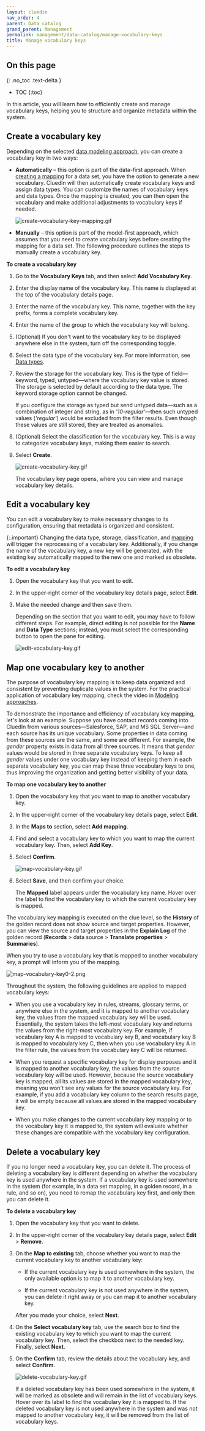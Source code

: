 ```yaml
---
layout: cluedin
nav_order: 4
parent: Data catalog
grand_parent: Management
permalink: management/data-catalog/manage-vocabulary-keys
title: Manage vocabulary keys
---
```

## On this page
{: .no_toc .text-delta }
- TOC
{:toc}

In this article, you will learn how to efficiently create and manage vocabulary keys, helping you to structure and organize metadata within the system.

## Create a vocabulary key

Depending on the selected [data modeling approach](/management/data-catalog/modeling-approaches), you can create a vocabulary key in two ways:

- **Automatically** – this option is part of the data-first approach. When [creating a mapping](/integration/create-mapping) for a data set, you have the option to generate a new vocabulary. CluedIn will then automatically create vocabulary keys and assign data types. You can customize the names of vocabulary keys and data types. Once the mapping is created, you can then open the vocabulary and make additional adjustments to vocabulary keys if needed.

    ![create-vocabulary-key-mapping.gif](../../assets/images/management/data-catalog/create-vocabulary-key-mapping.gif)

- **Manually** – this option is part of the model-first approach, which assumes that you need to create vocabulary keys before creating the mapping for a data set. The following procedure outlines the steps to manually create a vocabulary key.

**To create a vocabulary key**

1. Go to the **Vocabulary Keys** tab, and then select **Add Vocabulary Key**.

1. Enter the display name of the vocabulary key. This name is displayed at the top of the vocabulary details page.

1. Enter the name of the vocabulary key. This name, together with the key prefix, forms a complete vocabulary key.

1. Enter the name of the group to which the vocabulary key will belong.

1. (Optional) If you don't want to the vocabulary key to be displayed anywhere else in the system, turn off the corresponding toggle.

1. Select the data type of the vocabulary key. For more information, see [Data types](/management/data-catalog/data-types).

1. Review the storage for the vocabulary key. This is the type of field—keyword, typed, untyped—where the vocabulary key value is stored. The storage is selected by default according to the data type. The keyword storage option cannot be changed. 

    If you configure the storage as typed but send untyped data—such as a combination of integer and string, as in _'10-regular'_—then such untyped values (_'regular'_) would be excluded from the filter results. Even though these values are still stored, they are treated as anomalies.

1. (Optional) Select the classification for the vocabulary key. This is a way to categorize vocabulary keys, making them easier to search.

1. Select **Create**.

    ![create-vocabulary-key.gif](../../assets/images/management/data-catalog/create-vocabulary-key.gif)

    The vocabulary key page opens, where you can view and manage vocabulary key details.

## Edit a vocabulary key

You can edit a vocabulary key to make necessary changes to its configuration, ensuring that metadata is organized and consistent.

{:.important}
Changing the data type, storage, classification, and [mapping](#map-one-vocabulary-key-to-another) will trigger the reprocessing of a vocabulary key. Additionally, if you change the name of the vocabulary key, a new key will be generated, with the existing key automatically mapped to the new one and marked as obsolete.

**To edit a vocabulary key**

1. Open the vocabulary key that you want to edit.

1. In the upper-right corner of the vocabulary key details page, select **Edit**.

1. Make the needed change and then save them.

    Depending on the section that you want to edit, you may have to follow different steps. For example, direct editing is not possible for the **Name** and **Data Type** sections; instead, you must select the corresponding button to open the pane for editing.

    ![edit-vocabulary-key.gif](../../assets/images/management/data-catalog/edit-vocabulary-key.gif)

## Map one vocabulary key to another

The purpose of vocabulary key mapping is to keep data organized and consistent by preventing duplicate values in the system. For the practical application of vocabulary key mapping, check the video in [Modeling approaches](/management/data-catalog/modeling-approaches).

To demonstrate the importance and efficiency of vocabulary key mapping, let's look at an example. Suppose you have contact records coming into CluedIn from various sources—Salesforce, SAP, and MS SQL Server—and each source has its unique vocabulary. Some properties in data coming from these sources are the same, and some are different. For example, the _gender_ property exists in data from all three sources. It means that _gender_ values would be stored in three separate vocabulary keys. To keep all _gender_ values under one vocabulary key instead of keeping them in each separate vocabulary key, you can map these three vocabulary keys to one, thus improving the organization and getting better visibility of your data.

**To map one vocabulary key to another**

1. Open the vocabulary key that you want to map to another vocabulary key.

1. In the upper-right corner of the vocabulary key details page, select **Edit**.

1. In the **Maps to** section, select **Add mapping**.

1. Find and select a vocabulary key to which you want to map the current vocabulary key. Then, select **Add Key**.

1. Select **Confirm**.

    ![map-vocabulary-key.gif](../../assets/images/management/data-catalog/map-vocabulary-key.gif)

1. Select **Save**, and then confirm your choice.    

    The **Mapped** label appears under the vocabulary key name. Hover over the label to find the vocabulary key to which the current vocabulary key is mapped.

The vocabulary key mapping is executed on the clue level, so the **History** of the golden record does not show source and target properties. However, you can view the source and target properties in the **Explain Log** of the golden record (**Records** > data source > **Translate properties** > **Summaries**).

When you try to use a vocabulary key that is mapped to another vocabulary key, a prompt will inform you of the mapping.

![map-vocabulary-key0-2.png](../../assets/images/management/data-catalog/map-vocabulary-key-2.png)

Throughout the system, the following guidelines are applied to mapped vocabulary keys:

- When you use a vocabulary key in rules, streams, glossary terms, or anywhere else in the system, and it is mapped to another vocabulary key, the values from the mapped vocabulary key will be used. Essentially, the system takes the left-most vocabulary key and returns the values from the right-most vocabulary key. For example, if vocabulary key A is mapped to vocabulary key B, and vocabulary key B is mapped to vocabulary key C, then when you use vocabulary key A in the filter rule, the values from the vocabulary key C will be returned.

- When you request a specific vocabulary key for display purposes and it is mapped to another vocabulary key, the values from the source vocabulary key will be used. However, because the source vocabulary key is mapped, all its values are stored in the mapped vocabulary key, meaning you won't see any values for the source vocabulary key. For example, if you add a vocabulary key column to the search results page, it will be empty because all values are stored in the mapped vocabulary key.

- When you make changes to the current vocabulary key mapping or to the vocabulary key it is mapped to, the system will evaluate whether these changes are compatible with the vocabulary key configuration.

## Delete a vocabulary key

If you no longer need a vocabulary key, you can delete it. The process of deleting a vocabulary key is different depending on whether the vocabulary key is used anywhere in the system. If a vocabulary key is used somewhere in the system (for example, in a data set mapping, in a golden record, in a rule, and so on), you need to remap the vocabulary key first, and only then you can delete it.

**To delete a vocabulary key**

1. Open the vocabulary key that you want to delete.

1. In the upper-right corner of the vocabulary key details page, select **Edit** > **Remove**.

1. On the **Map to existing** tab, choose whether you want to map the current vocabulary key to another vocabulary key:

    - If the current vocabulary key is used somewhere in the system, the only available option is to map it to another vocabulary key.

    - If the current vocabulary key is not used anywhere in the system, you can delete it right away or you can map it to another vocabulary key.

    After you made your choice, select **Next**.

1. On the **Select vocabulary key** tab, use the search box to find the existing vocabulary key to which you want to map the current vocabulary key. Then, select the checkbox next to the needed key. Finally, select **Next**.

1. On the **Confirm** tab, review the details about the vocabulary key, and select **Confirm**.

    ![delete-vocabulary-key.gif](../../assets/images/management/data-catalog/delete-vocabulary-key.gif)

    If a deleted vocabulary key has been used somewhere in the system, it will be marked as obsolete and will remain in the list of vocabulary keys. Hover over its label to find the vocabulary key it is mapped to. If the deleted vocabulary key is not used anywhere in the system and was not mapped to another vocabulary key, it will be removed from the list of vocabulary keys.
